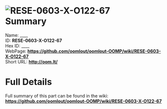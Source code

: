 
![RESE-0603-X-O122-67](https://github.com/oomlout/oomlout-OOMP/blob/master/parts/RESE-0603-X-O122-67/RESE-0603-X-O122-67_420.jpg)   
Summary
=================
  
Name: ____    
ID: __RESE-0603-X-O122-67__   
Hex ID: ____   
WebPage: __https://github.com/oomlout/oomlout-OOMP/wiki/RESE-0603-X-O122-67__   
Short URL: __http://oom.lt/__   

Full Details
==========================
Full summary of this part can be found in the wiki:   
__https://github.com/oomlout/oomlout-OOMP/wiki/RESE-0603-X-O122-67__    

